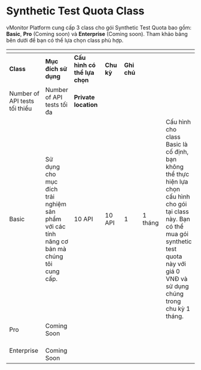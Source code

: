 # Synthetic Test Quota Class

vMonitor Platform cung cấp 3 class cho gói Synthetic Test Quota bao gồm: **Basic**, **Pro** (Coming soon) và **Enterprise** (Coming soon). Tham khảo bảng bên dưới để bạn có thể lựa chọn class phù hợp.

<table data-header-hidden data-full-width="true"><thead><tr><th width="128"></th><th></th><th width="127"></th><th width="88"></th><th width="93"></th><th width="97"></th><th></th></tr></thead><tbody><tr><td><strong>Class</strong></td><td><strong>Mục đích sử dụng</strong></td><td><strong>Cấu hình có thể lựa chọn</strong></td><td><strong>Chu kỳ</strong></td><td><strong>Ghi chú</strong></td><td></td><td></td></tr><tr><td>Number of API tests tối thiểu</td><td>Number of API tests tối đa</td><td><strong>Private location</strong></td><td></td><td></td><td></td><td></td></tr><tr><td>Basic</td><td>Sử dụng cho mục đích trải nghiệm sản phẩm với các tính năng cơ bản mà chúng tôi cung cấp.</td><td>10 API</td><td>10 API</td><td>1 </td><td>1 tháng</td><td>Cấu hình cho class Basic là cố định, bạn không thể thực hiện lựa chọn cấu hình cho gói tại class này. Bạn có thể mua gói synthetic test quota này với giá 0 VNĐ và sử dụng chúng trong chu kỳ 1 tháng. </td></tr><tr><td>Pro</td><td>Coming Soon</td><td></td><td></td><td></td><td></td><td></td></tr><tr><td>Enterprise</td><td><br>Coming Soon<br></td><td></td><td></td><td></td><td></td><td></td></tr></tbody></table>
